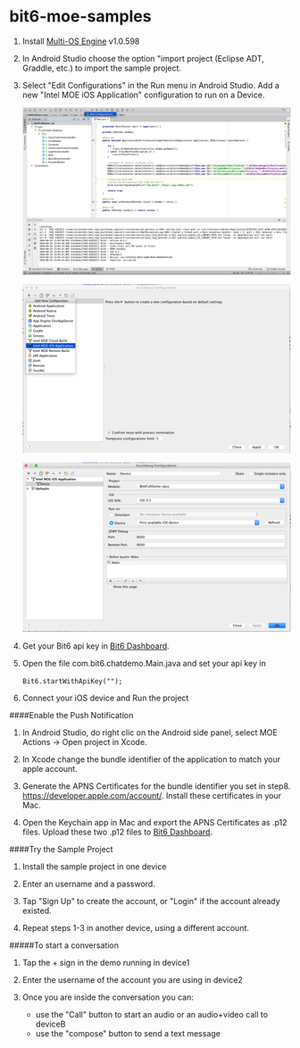 # bit6-moe-samples

1. Install [Multi-OS Engine](https://software.intel.com/en-us/multi-os-engine) v1.0.598
2. In Android Studio choose the option "import project (Eclipse ADT, Graddle, etc.) to import the sample project.

3. Select "Edit Configurations" in the Run menu in Android Studio. Add a new "Intel MOE iOS Application" configuration to run on a Device.
	
	![](img/configuration1.png)
	
	![](img/configuration2.png)
	
	![](img/configuration3.png)

4. Get your Bit6 api key in [Bit6 Dashboard](https://dashboard.bit6.com).

5. Open the file com.bit6.chatdemo.Main.java and set your api key in

	`Bit6.startWithApiKey("");`
	
6. Connect your iOS device and Run the project

####Enable the Push Notification

1. In Android Studio, do right clic on the Android side panel, select MOE Actions -> Open project in Xcode.

2. In Xcode change the bundle identifier of the application to match your apple account.

3. Generate the APNS Certificates for the bundle identifier you set in step8. https://developer.apple.com/account/. Install these certificates in your Mac.

4. Open the Keychain app in Mac and export the APNS Certificates as .p12 files. Upload these two .p12 files to [Bit6 Dashboard](https://dashboard.bit6.com).

####Try the Sample Project

1. Install the sample project in one device

2. Enter an username and a password. 

3. Tap "Sign Up" to create the account, or "Login" if the account already existed.

4. Repeat steps 1-3 in another device, using a different account.

#####To start a conversation

1. Tap the + sign in the demo running in device1

2. Enter the username of the account you are using in device2

3. Once you are inside the conversation you can:
	* use the "Call" button to start an audio or an audio+video call to deviceB
	* use the "compose" button to send a text message